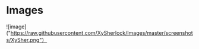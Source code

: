 # Images
![image]("https://raw.githubusercontent.com/XySherlock/Images/master/screenshots/XySher.png"）
